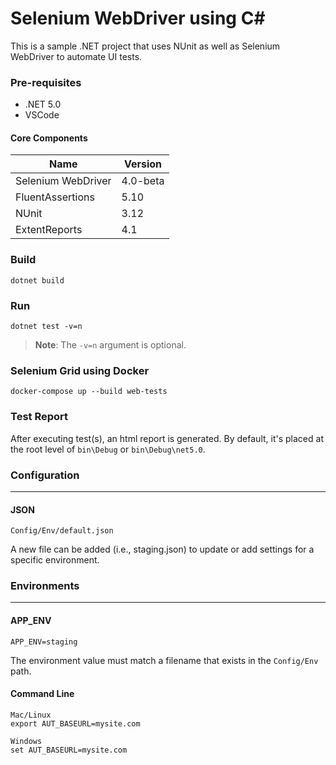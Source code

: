 # Selenium WebDriver using C#
This is a sample .NET project that uses NUnit as well as Selenium WebDriver to automate UI tests.

### Pre-requisites
*  .NET 5.0
*  VSCode

#### Core Components
|Name | Version |
| --  | -- |
| Selenium WebDriver | 4.0-beta |
| FluentAssertions | 5.10
| NUnit | 3.12 |
| ExtentReports | 4.1 |

### Build
```
dotnet build
```

### Run
```
dotnet test -v=n
```
>**Note**:  The `-v=n` argument is optional.

### Selenium Grid using Docker
```
docker-compose up --build web-tests
```

### Test Report
After executing test(s), an html report is generated.  By default, it's placed at the root level of `bin\Debug` or 
`bin\Debug\net5.0`.

### Configuration
---
#### JSON
`Config/Env/default.json`

A new file can be added (i.e., staging.json) to update or add settings for a specific environment.

### Environments
---
#### APP_ENV
```
APP_ENV=staging
```
The environment value must match a filename that exists in the `Config/Env` path.

#### Command Line
```
Mac/Linux
export AUT_BASEURL=mysite.com

Windows
set AUT_BASEURL=mysite.com
```
